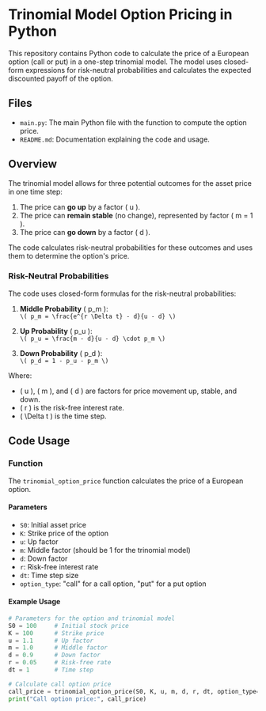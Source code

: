 # Trinomial Model Option Pricing in Python

This repository contains Python code to calculate the price of a European option (call or put) in a one-step trinomial model. The model uses closed-form expressions for risk-neutral probabilities and calculates the expected discounted payoff of the option.

## Files

- `main.py`: The main Python file with the function to compute the option price.
- `README.md`: Documentation explaining the code and usage.

## Overview

The trinomial model allows for three potential outcomes for the asset price in one time step:
1. The price can **go up** by a factor \( u \).
2. The price can **remain stable** (no change), represented by factor \( m = 1 \).
3. The price can **go down** by a factor \( d \).

The code calculates risk-neutral probabilities for these outcomes and uses them to determine the option's price.

### Risk-Neutral Probabilities

The code uses closed-form formulas for the risk-neutral probabilities:

1. **Middle Probability** \( p_m \):  
   `\( p_m = \frac{e^{r \Delta t} - d}{u - d} \)`

2. **Up Probability** \( p_u \):  
   `\( p_u = \frac{m - d}{u - d} \cdot p_m \)`

3. **Down Probability** \( p_d \):  
   `\( p_d = 1 - p_u - p_m \)`

Where:
- \( u \), \( m \), and \( d \) are factors for price movement up, stable, and down.
- \( r \) is the risk-free interest rate.
- \( \Delta t \) is the time step.

## Code Usage

### Function

The `trinomial_option_price` function calculates the price of a European option.

#### Parameters
- `S0`: Initial asset price
- `K`: Strike price of the option
- `u`: Up factor
- `m`: Middle factor (should be 1 for the trinomial model)
- `d`: Down factor
- `r`: Risk-free interest rate
- `dt`: Time step size
- `option_type`: "call" for a call option, "put" for a put option

#### Example Usage

```python
# Parameters for the option and trinomial model
S0 = 100     # Initial stock price
K = 100      # Strike price
u = 1.1      # Up factor
m = 1.0      # Middle factor
d = 0.9      # Down factor
r = 0.05     # Risk-free rate
dt = 1       # Time step

# Calculate call option price
call_price = trinomial_option_price(S0, K, u, m, d, r, dt, option_type="call")
print("Call option price:", call_price)
